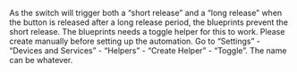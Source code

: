 As the switch will trigger both a “short release” and a “long release” when the button is released after a long release period, 
the blueprints prevent the short release. 
The blueprints needs a toggle helper for this to work. 
Please create manually before setting up the automation. 
Go to “Settings” - “Devices and Services” - “Helpers” - “Create Helper” - “Toggle”. The name can be whatever.
